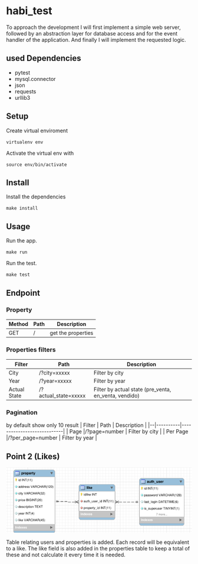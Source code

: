 # habi_test
To approach the development I will first implement a simple web server, followed by an abstraction layer for database 
access and for the event handler of the application. And finally I will implement the requested logic.

## used Dependencies
- pytest
- mysql.connector
- json
- requests
- urllib3

## Setup

Create virtual enviroment
```shell script
virtualenv env
```

Activate the virtual env with
```shell script
source env/bin/activate
```

## Install
Install the dependencies
```shell script
make install
```

## Usage

Run the app.
```shell script
make run
```

Run the test.
```shell script
make test
```


## Endpoint
### Property
| Method | Path     | Description          |
|--|----------|----------------------------|
| GET |/    | get the properties

### Properties filters
| Filter | Path     | Description          |
|--|----------|----------------------------|
| City |/?city=xxxxx    | Filter by city    |
| Year |/?year=xxxxx | Filter by year          |
| Actual State |/?actual_state=xxxxx | Filter by actual state (pre_venta, en_venta, vendido) |

### Pagination
by default show only 10 result
| Filter | Path     | Description          |
|--|----------|----------------------------|
| Page |/?page=number    | Filter by city    |
| Per Page |/?per_page=number | Filter by year          |


## Point 2 (Likes)
![MER Like](./info/requerimiento2.png?raw=true "MER")

Table relating users and properties is added. Each record will be equivalent to a like.  The like field is also added
in the properties table to keep a total of these and not calculate it every time it is needed.